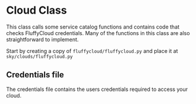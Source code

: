 # Cloud Class

This class calls some service catalog functions and contains code that checks FluffyCloud credentials. Many of the functions in this class are also straightforward to implement.

Start by creating a copy of `fluffycloud/fluffycloud.py` and place it at `sky/clouds/fluffycloud.py`

## Credentials file

The credentials file contains the users credentials required to access your cloud.
